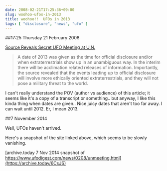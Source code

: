 ```yaml
---
date: 2008-02-21T17:25:36+09:00
slug: woohoo-ufos-in-2013
title: woohoo!!  UFOs in 2013
tags: [ "disclosure", "news", "ufo" ]
---
```


##17:25 Thursday 21 February 2008

  
  
[Source Reveals Secret UFO Meeting at U.N.](https://www.ufodigest.com/news/0208/unmeeting.html)   


> A date of 2013 was given as the time for official disclosure and/or when extraterrestrials show up in an unambiguous way. In the interim there will be acclimation related releases of information. Importantly, the source revealed that the events leading up to official disclosure will involve more ethically oriented extraterrestrials, and they will not pose a military threat to the world.  


  
I can't really understand the POV (author vs audience) of this article; it seems like it's a copy of a transcript or something.. but anyway, I like this kinda thing when dates are given.. Nice juicy dates that aren't too far away. I can wait until 2012. Er, I mean 2013.  

##7 November 2014

Well, UFOs haven't arrived.

Here's a snapshot of the site linked above, which seems to be slowly vanishing.

[archive.today 7 Nov 2014 snapshot of https://www.ufodigest.com/news/0208/unmeeting.html](https://archive.today/6CsJS)



